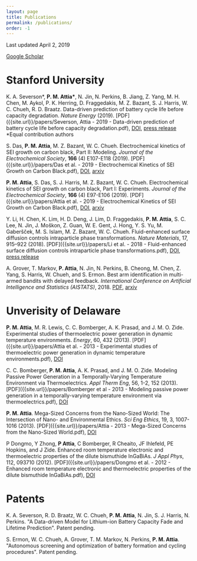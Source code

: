 ```yaml
---
layout: page
title: Publications
permalink: /publications/
order: -1
---
```

Last updated April 2, 2019

[Google Scholar](https://scholar.google.com/citations?user=GyD43R4AAAAJ&hl=en&oi=ao)

# Stanford University

K. A. Severson\*, **P. M. Attia\***, N. Jin, N. Perkins, B. Jiang,
Z. Yang, M. H. Chen, M. Aykol, P. K. Herring, D. Fraggedakis,
M. Z. Bazant, S. J. Harris, W. C. Chueh, R. D. Braatz.
Data-driven prediction of battery cycle life before capacity degradation.
*Nature Energy* (2019).
[PDF]({{site.url}}/papers/Severson, Attia - 2019 - Data-driven prediction of battery cycle life before capacity degradation.pdf),
[DOI](https://doi.org/10.1038/s41560-019-0356-8),
[press release](https://news.stanford.edu/2019/03/25/ai-accurately-predicts-useful-life-batteries/)
*Equal contribution authors

S. Das, **P. M. Attia**, M. Z. Bazant, W. C. Chueh.
Electrochemical kinetics of SEI growth on carbon black, Part II: Modeling.
*Journal of the Electrochemical Society*, **166** (4) E107-E118 (2019).
[PDF]({{site.url}}/papers/Das et al. - 2019 - Electrochemical Kinetics of SEI Growth on Carbon Black.pdf),
[DOI](https://dx.doi.org/10.1149/2.0241904jes),
[arxiv](https://arxiv.org/abs/1901.01326)

**P. M. Attia**, S. Das, S. J. Harris, M. Z. Bazant, W. C. Chueh.
Electrochemical kinetics of SEI growth on carbon black, Part I: Experiments.
*Journal of the Electrochemical Society*, **166** (4) E97-E106 (2019).
[PDF]({{site.url}}/papers/Attia et al. - 2019 - Electrochemical Kinetics of SEI Growth on Carbon Black.pdf),
[DOI](https://dx.doi.org/10.1149/2.0231904jes),
[arxiv](https://arxiv.org/abs/1901.01190)

Y. Li, H. Chen, K. Lim, H. D. Deng, J. Lim, D. Fraggedakis, **P. M. Attia**,
S. C. Lee, N. Jin, J. Moškon, Z. Guan, W. E. Gent, J. Hong, Y. S. Yu,
M. Gaberšček, M. S. Islam, M. Z. Bazant, W. C. Chueh.
Fluid-enhanced surface diffusion controls intraparticle phase transformations.
*Nature Materials*, 17, 915–922 (2018).
[PDF]({{site.url}}/papers/Li et al. - 2018 - Fluid-enhanced surface diffusion controls intraparticle phase transformations.pdf),
[DOI](https://dx.doi.org/10.1038/s41563-018-0168-4),
[press release](https://www6.slac.stanford.edu/news/2018-09-17-x-rays-uncover-hidden-property-leads-failure-lithium-ion-battery-material.aspx)

A. Grover, T. Markov, **P. Attia**, N. Jin, N. Perkins,
B. Cheong, M. Chen, Z. Yang, S. Harris, W. Chueh, and S. Ermon.
Best arm identification in multi-armed bandits with delayed feedback.
*International Conference on Artificial Intelligence and Statistics (AISTATS)*, 2018.
[PDF]({{site.url}}/papers/1803.10937.pdf), [arxiv](https://arxiv.org/abs/1803.10937)

# Unverisity of Delaware

**P. M. Attia**, M. R. Lewis, C. C. Bomberger, A. K. Prasad, and J. M. O. Zide.
 Experimental studies of thermoelectric power generation in dynamic temperature environments.
 *Energy*, 60, 432 (2013).
 [PDF]({{site.url}}/papers/Attia et al. - 2013 - Experimental studies of thermoelectric power generation in dynamic temperature environments.pdf),
 [DOI](https://dx.doi.org/10.1016/j.energy.2013.08.046)

C. C. Bomberger, **P. M. Attia**, A. K. Prasad, and J. M. O. Zide.
Modeling Passive Power Generation in a Temporally-Varying Temperature Environment via Thermoelectrics.
*Appl Therm Eng*, 56, 1-2, 152 (2013).
[PDF]({{site.url}}/papers/Bomberger et al - 2013 - Modeling passive power generation in a temporally-varying temperature environment via thermoelectrics.pdf),
[DOI](https://dx.doi.org/10.1016/j.applthermaleng.2013.02.039)

**P. M. Attia**.
Mega-Sized Concerns from the Nano-Sized World: The Intersection of Nano- and Environmental Ethics.
*Sci Eng Ethics*, 19, 3, 1007-1016 (2013).
[PDF]({{site.url}}/papers/Attia - 2013 - Mega-Sized Concerns from the Nano-Sized World.pdf),
[DOI](https://dx.doi.org/10.1007/s11948-012-9422-3)

P Dongmo, Y Zhong, **P Attia**, C Bomberger, R Cheaito, JF Ihlefeld, PE Hopkins, and J Zide.
Enhanced room temperature electronic and thermoelectric properties of the dilute bismuthide InGaBiAs.
*J Appl Phys*, 112, 093710 (2012).
[PDF]({{site.url}}/papers/Dongmo et al. - 2012 - Enhanced room temperature electronic and thermoelectric properties of the dilute bismuthide InGaBiAs.pdf),
[DOI](https://dx.doi.org/10.1063/1.4761996)

# Patents

K. A. Severson, R. D. Braatz, W. C. Chueh, **P. M. Attia**, N. Jin,
S. J. Harris, N. Perkins.
"A Data-driven Model for Lithium-ion Battery Capacity Fade and Lifetime Prediction".
Patent pending.

S. Ermon, W. C. Chueh, A. Grover, T. M. Markov, N. Perkins, **P. M. Attia**.
"Autonomous screening and optimization of battery formation and cycling procedures".
Patent pending.
